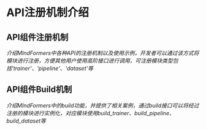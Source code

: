 # API注册机制介绍

## API组件注册机制

*介绍MIndFormers中各种API的注册机制以及使用示例，开发者可以通过该方式将模块进行注册，方便其他用户使用高阶接口进行调用，可注册模块类型包括'trainer'、'pipeline'、'dataset'等*

## API组件Build机制

*介绍MIndFormers中的build功能，并提供了相关案例，通过build接口可以将经过注册的模块进行实例化，对应模块使用build_trainer、build_pipeline、build_dataset等*